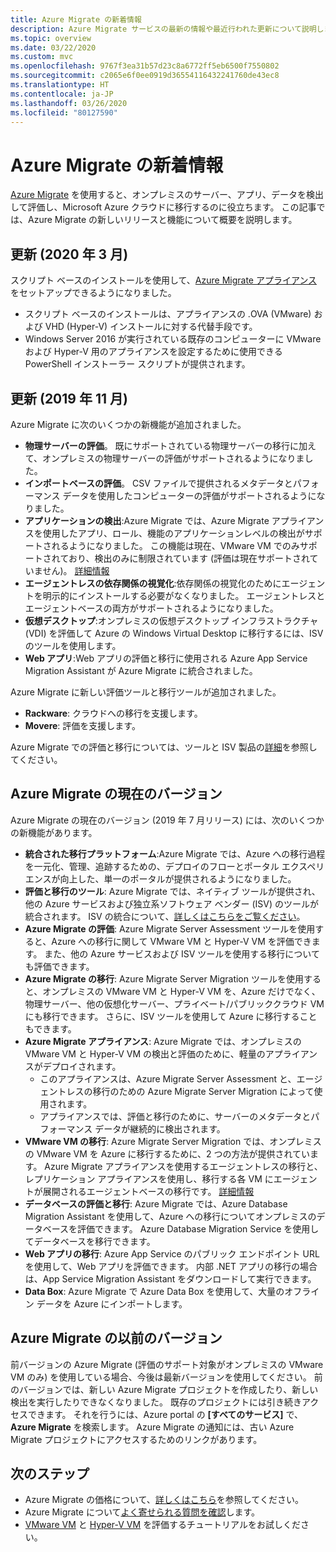 ```yaml
---
title: Azure Migrate の新着情報
description: Azure Migrate サービスの最新の情報や最近行われた更新について説明します。
ms.topic: overview
ms.date: 03/22/2020
ms.custom: mvc
ms.openlocfilehash: 9767f3ea31b57d23c8a6772ff5eb6500f7550802
ms.sourcegitcommit: c2065e6f0ee0919d36554116432241760de43ec8
ms.translationtype: HT
ms.contentlocale: ja-JP
ms.lasthandoff: 03/26/2020
ms.locfileid: "80127590"
---
```

# <a name="whats-new-in-azure-migrate"></a>Azure Migrate の新着情報

[Azure Migrate](migrate-services-overview.md) を使用すると、オンプレミスのサーバー、アプリ、データを検出して評価し、Microsoft Azure クラウドに移行するのに役立ちます。 この記事では、Azure Migrate の新しいリリースと機能について概要を説明します。

## <a name="update-march-2020"></a>更新 (2020 年 3 月)

スクリプト ベースのインストールを使用して、[Azure Migrate アプライアンス](migrate-appliance.md)をセットアップできるようになりました。

- スクリプト ベースのインストールは、アプライアンスの .OVA (VMware) および VHD (Hyper-V) インストールに対する代替手段です。
- Windows Server 2016 が実行されている既存のコンピューターに VMware および Hyper-V 用のアプライアンスを設定するために使用できる PowerShell インストーラー スクリプトが提供されます。

## <a name="update-november-2019"></a>更新 (2019 年 11 月)

Azure Migrate に次のいくつかの新機能が追加されました。

- **物理サーバーの評価**。 既にサポートされている物理サーバーの移行に加えて、オンプレミスの物理サーバーの評価がサポートされるようになりました。
- **インポートベースの評価**。 CSV ファイルで提供されるメタデータとパフォーマンス データを使用したコンピューターの評価がサポートされるようになりました。
- **アプリケーションの検出**:Azure Migrate では、Azure Migrate アプライアンスを使用したアプリ、ロール、機能のアプリケーションレベルの検出がサポートされるようになりました。 この機能は現在、VMware VM でのみサポートされており、検出のみに制限されています (評価は現在サポートされていません)。 [詳細情報](how-to-discover-applications.md)
- **エージェントレスの依存関係の視覚化**:依存関係の視覚化のためにエージェントを明示的にインストールする必要がなくなりました。 エージェントレスとエージェントベースの両方がサポートされるようになりました。
- **仮想デスクトップ**:オンプレミスの仮想デスクトップ インフラストラクチャ (VDI) を評価して Azure の Windows Virtual Desktop に移行するには、ISV のツールを使用します。
- **Web アプリ**:Web アプリの評価と移行に使用される Azure App Service Migration Assistant が Azure Migrate に統合されました。

Azure Migrate に新しい評価ツールと移行ツールが追加されました。

- **Rackware**: クラウドへの移行を支援します。
- **Movere**: 評価を支援します。

Azure Migrate での評価と移行については、ツールと ISV 製品の[詳細](migrate-services-overview.md)を参照してください。

## <a name="azure-migrate-current-version"></a>Azure Migrate の現在のバージョン

Azure Migrate の現在のバージョン (2019 年 7 月リリース) には、次のいくつかの新機能があります。

- **統合された移行プラットフォーム**:Azure Migrate では、Azure への移行過程を一元化、管理、追跡するための、デプロイのフローとポータル エクスペリエンスが向上した、単一のポータルが提供されるようになりました。
- **評価と移行のツール**: Azure Migrate では、ネイティブ ツールが提供され、他の Azure サービスおよび独立系ソフトウェア ベンダー (ISV) のツールが統合されます。 ISV の統合について、[詳しくはこちらをご覧ください](migrate-services-overview.md#isv-integration)。
- **Azure Migrate の評価**: Azure Migrate Server Assessment ツールを使用すると、Azure への移行に関して VMware VM と Hyper-V VM を評価できます。 また、他の Azure サービスおよび ISV ツールを使用する移行についても評価できます。
- **Azure Migrate の移行**: Azure Migrate Server Migration ツールを使用すると、オンプレミスの VMware VM と Hyper-V VM を、Azure だけでなく、物理サーバー、他の仮想化サーバー、プライベート/パブリッククラウド VM にも移行できます。 さらに、ISV ツールを使用して Azure に移行することもできます。
- **Azure Migrate アプライアンス**: Azure Migrate では、オンプレミスの VMware VM と Hyper-V VM の検出と評価のために、軽量のアプライアンスがデプロイされます。
    - このアプライアンスは、Azure Migrate Server Assessment と、エージェントレスの移行のための Azure Migrate Server Migration によって使用されます。
    - アプライアンスでは、評価と移行のために、サーバーのメタデータとパフォーマンス データが継続的に検出されます。  
- **VMware VM の移行**: Azure Migrate Server Migration では、オンプレミスの VMware VM を Azure に移行するために、2 つの方法が提供されています。  Azure Migrate アプライアンスを使用するエージェントレスの移行と、レプリケーション アプライアンスを使用し、移行する各 VM にエージェントが展開されるエージェントベースの移行です。 [詳細情報](server-migrate-overview.md)
 - **データベースの評価と移行**: Azure Migrate では、Azure Database Migration Assistant を使用して、Azure への移行についてオンプレミスのデータベースを評価できます。 Azure Database Migration Service を使用してデータベースを移行できます。
- **Web アプリの移行**: Azure App Service のパブリック エンドポイント URL を使用して、Web アプリを評価できます。 内部 .NET アプリの移行の場合は、App Service Migration Assistant をダウンロードして実行できます。
- **Data Box**: Azure Migrate で Azure Data Box を使用して、大量のオフライン データを Azure にインポートします。

## <a name="azure-migrate-previous-version"></a>Azure Migrate の以前のバージョン

前バージョンの Azure Migrate (評価のサポート対象がオンプレミスの VMware VM のみ) を使用している場合、今後は最新バージョンを使用してください。 前のバージョンでは、新しい Azure Migrate プロジェクトを作成したり、新しい検出を実行したりできなくなりました。 既存のプロジェクトには引き続きアクセスできます。 それを行うには、Azure portal の **[すべてのサービス]** で、**Azure Migrate** を検索します。 Azure Migrate の通知には、古い Azure Migrate プロジェクトにアクセスするためのリンクがあります。



## <a name="next-steps"></a>次のステップ

- Azure Migrate の価格について、[詳しくはこちら](https://azure.microsoft.com/pricing/details/azure-migrate/)を参照してください。
- Azure Migrate について[よく寄せられる質問を確認](resources-faq.md)します。
- [VMware VM](tutorial-assess-vmware.md) と [Hyper-V VM](tutorial-assess-hyper-v.md) を評価するチュートリアルをお試しください。
